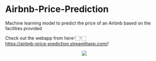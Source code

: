 # Airbnb-Price-Prediction
Machine learning model to predict the price of an Airbnb based on the facilities provided

Check out the webapp from here👇🏻👇🏻
<br>
https://airbnb-price-prediction.streamlitapp.com/!

<p align="center">
    <img src="https://user-images.githubusercontent.com/69930656/199254270-acdb8ec3-b192-44f0-8dfd-4cf88b48aee5.png">
</p>
